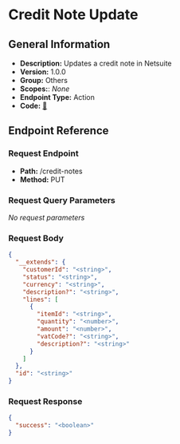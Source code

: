 # Credit Note Update

## General Information

- **Description:** Updates a credit note in Netsuite
- **Version:** 1.0.0
- **Group:** Others
- **Scopes:**: _None_
- **Endpoint Type:** Action
- **Code:** [🔗](https://github.com/NangoHQ/integration-templates/tree/main/integrations/netsuite-tba/actions/credit-note-update.ts)

## Endpoint Reference

### Request Endpoint

- **Path:** /credit-notes
- **Method:** PUT

### Request Query Parameters

_No request parameters_

### Request Body

```json
{
  "__extends": {
    "customerId": "<string>",
    "status": "<string>",
    "currency": "<string>",
    "description?": "<string>",
    "lines": [
      {
        "itemId": "<string>",
        "quantity": "<number>",
        "amount": "<number>",
        "vatCode?": "<string>",
        "description?": "<string>"
      }
    ]
  },
  "id": "<string>"
}
```

### Request Response

```json
{
  "success": "<boolean>"
}
```
